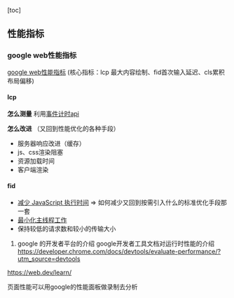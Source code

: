 [toc]

## 性能指标

### google web性能指标

[google web性能指标](https://juejin.cn/post/7026907443250593805)
(核心指标：lcp 最大内容绘制、fid首次输入延迟、cls累积布局偏移)

#### lcp
   **怎么测量**
   利用[事件计时api](https://w3c.github.io/event-timing/)

   **怎么改进**  （又回到性能优化的各种手段）
- 服务器响应改进（缓存）
- js、css渲染阻塞
- 资源加载时间
- 客户端渲染

#### fid
- [减少 JavaScript 执行时间](https://web.dev/bootup-time/)
=> 如何减少又回到按需引入什么的标准优化手段那一套
- [最小化主线程工作](https://web.dev/mainthread-work-breakdown/)
- 保持较低的请求数和较小的传输大小

1. google 的开发者平台的介绍
google开发者工具文档对运行时性能的介绍
<https://developer.chrome.com/docs/devtools/evaluate-performance/?utm_source=devtools>

<https://web.dev/learn/>

 页面性能可以用google的性能面板做录制去分析
